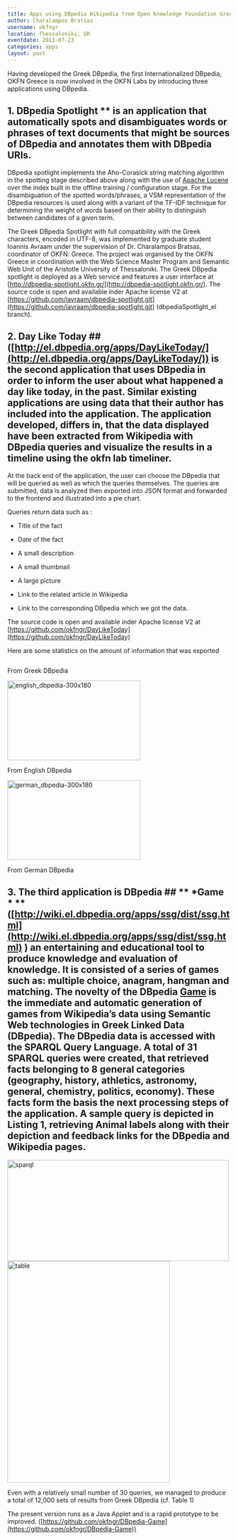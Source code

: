 ```yaml
---
title: Apps using DBpedia Wikipedia from Open Knowledge Foundation Greece
author: Charalampos Bratsas
username: okfngr
location: Thessaloniki, GR
eventdate: 2013-07-23
categories: apps
layout: post
---
```



Having developed the Greek DBpedia, the first Internationalized DBpedia, OKFN Greece  is now involved in the OKFN Labs by introducing three applications using DBpedia.

## 1. DBpedia Spotlight ** is an application that automatically spots and disambiguates words or phrases of text documents that might be sources of DBpedia and annotates them with DBpedia URIs. 

DBpedia spotlight implements the Aho-Corasick string matching algorithm in the spotting stage described above along with the use of [Apache Lucene](http://lucene.apache.org/) over the index built in the offline training / configuration stage. For the disambiguation of the spotted words/phrases, a VSM representation of the DBpedia resources is used along with a variant of the TF-IDF technique for determining the weight of words based on their ability to distinguish between candidates of a given term.

The Greek DBpedia Spotlight with full compatibility with the Greek characters, encoded in UTF-8, was implemented by graduate student Ioannis Avraam under the supervision of Dr. Charalampos Bratsas, coordinator of OKFN: Greece. The project was organised by the OKFN Greece in coordination with the Web Science Master Program and Semantic Web Unit of the Aristotle University of Thessaloniki. The Greek DBpedia spotlight is deployed as a Web service and features a user interface at [http://dbpedia-spotlight.okfn.gr/](http://dbpedia-spotlight.okfn.gr/). The source code is open and available inder Apache license V2 at [https://github.com/iavraam/dbpedia-spotlight.git](https://github.com/iavraam/dbpedia-spotlight.git) (dbpediaSpotlight_el branch).

## 2.  Day Like Today ## ([http://el.dbpedia.org/apps/DayLikeToday/](http://el.dbpedia.org/apps/DayLikeToday/)) is the second application that uses DBpedia in order to inform the user about what happened a day like today, in the past. Similar existing applications are using data that their author has included into the application. The application developed, differs in, that the data displayed have been extracted from Wikipedia with DBpedia queries and visualize the results in a timeline using the okfn lab timeliner. 

At the back end of the application, the user can choose the DBpedia that will be queried as well as which the queries themselves. The queries are submitted, data is analyzed then exported into JSON format and forwarded to the frontend  and illustrated into a pie chart.

Queries return data such as :

* Title of the fact

* Date of the fact

* A small description

* A small thumbnail

* A large picture

* Link to the related article in Wikipedia

* Link to the corresponding DBpedia which we got the data.

The source code is open and available inder Apache license V2 at [https://github.com/okfngr/DayLikeToday](https://github.com/okfngr/DayLikeToday)

Here are some statistics on the amount of information that was exported

<img src="http://farm8.staticflickr.com/7294/9347989761_29b1227361_o.jpg" alt="" />

From Greek DBpedia

<img src="http://farm3.staticflickr.com/2845/9347989793_f25bdb1d37.jpg" width="300" height="180" alt="english_dbpedia-300x180">

From English DBpedia

<img src="http://farm3.staticflickr.com/2884/9350771082_6efe745d5e.jpg" width="300" height="180" alt="german_dbpedia-300x180">

From German DBpedia

## 3. The third application is DBpedia ## ** *Game * **([http://wiki.el.dbpedia.org/apps/ssg/dist/ssg.html](http://wiki.el.dbpedia.org/apps/ssg/dist/ssg.html) )  an entertaining and educational tool to produce knowledge and evaluation of knowledge. It is consisted of a series of games such as: multiple choice, anagram, hangman and matching. The novelty of the DBpedia [Game](http://wiki.el.dbpedia.org/apps/ssg/dist/ssg.html) is the immediate and automatic generation of games from Wikipedia’s data using Semantic Web technologies in Greek Linked Data (DBpedia). The DBpedia data is accessed with the SPARQL Query Language. A total of 31 SPARQL queries were created, that retrieved facts belonging to 8 general categories (geography, history, athletics, astronomy, general, chemistry, politics, economy). These facts form the basis the next processing steps of the application. A sample query is depicted in Listing 1, retrieving Animal labels along with their depiction and feedback links for the DBpedia and Wikipedia pages.

<img src="http://farm8.staticflickr.com/7281/9347989751_c6f71f30ca.jpg" width="500" height="228" alt="sparql">

<img src="http://farm3.staticflickr.com/2836/9347989725_1687807f5c.jpg" width="367" height="500" alt="table">

Even with a relatively small number of 30 queries, we managed to produce a total of 12,000 sets of results from Greek DBpedia (cf. Table 1)

The present version runs as a Java Applet and is a rapid prototype to be improved. ([https://github.com/okfngr/DBpedia-Game](https://github.com/okfngr/DBpedia-Game))

